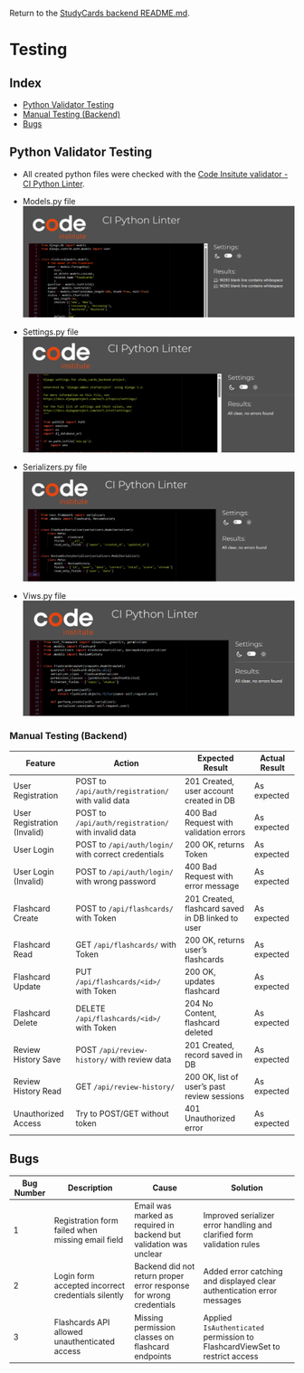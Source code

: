 Return to the [StudyCards backend README.md](README.md).
# Testing

## Index

- [Python Validator Testing](#python-validator-testing)
- [Manual Testing (Backend)](#manual-testing-backend)
- [Bugs](#bugs)

## Python Validator Testing

- All created python files were checked with the [Code Insitute validator - CI Python Linter](https://pep8ci.herokuapp.com/#). <br>

- Models.py file
![models.py file](./assets/screenshots/validation/python_models.png)
- Settings.py file
![settings.py file](./assets/screenshots/validation/python_settings.png)
- Serializers.py file
![serializers.py file](./assets/screenshots/validation/python_serializers.png)
- Viws.py file
![views.py file](./assets/screenshots/validation/python_views.png)



### Manual Testing (Backend)

| **Feature** | **Action** | **Expected Result** | **Actual Result** |
|-------------|------------|---------------------|-------------------|
| User Registration | POST to `/api/auth/registration/` with valid data | 201 Created, user account created in DB | As expected |
| User Registration (Invalid) | POST to `/api/auth/registration/` with invalid data | 400 Bad Request with validation errors | As expected |
| User Login | POST to `/api/auth/login/` with correct credentials | 200 OK, returns Token | As expected |
| User Login (Invalid) | POST to `/api/auth/login/` with wrong password | 400 Bad Request with error message | As expected |
| Flashcard Create | POST to `/api/flashcards/` with Token | 201 Created, flashcard saved in DB linked to user | As expected |
| Flashcard Read | GET `/api/flashcards/` with Token | 200 OK, returns user’s flashcards | As expected |
| Flashcard Update | PUT `/api/flashcards/<id>/` with Token | 200 OK, updates flashcard | As expected |
| Flashcard Delete | DELETE `/api/flashcards/<id>/` with Token | 204 No Content, flashcard deleted | As expected |
| Review History Save | POST `/api/review-history/` with review data | 201 Created, record saved in DB | As expected |
| Review History Read | GET `/api/review-history/` | 200 OK, list of user’s past review sessions | As expected |
| Unauthorized Access | Try to POST/GET without token | 401 Unauthorized error | As expected |


## Bugs

| **Bug Number** | **Description**                                         | **Cause**                                              | **Solution**                                           |
|----------------|----------------------------------------------------------|--------------------------------------------------------|--------------------------------------------------------|
| 1              | Registration form failed when missing email field        | Email was marked as required in backend but validation was unclear | Improved serializer error handling and clarified form validation rules |
| 2              | Login form accepted incorrect credentials silently       | Backend did not return proper error response for wrong credentials | Added error catching and displayed clear authentication error messages |
| 3              | Flashcards API allowed unauthenticated access             | Missing permission classes on flashcard endpoints       | Applied `IsAuthenticated` permission to FlashcardViewSet to restrict access |